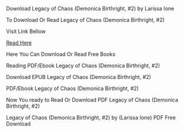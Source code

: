 Download Legacy of Chaos (Demonica Birthright, #2) by Larissa Ione

To Download Or Read Legacy of Chaos (Demonica Birthright, #2)

Visit Link Bellow

[Read Here](https://mobionlines.web.app/college/205665239-legacy-of-chaos)

Here You Can Download Or Read Free Books

Reading PDF/Ebook Legacy of Chaos (Demonica Birthright, #2)

Download EPUB Legacy of Chaos (Demonica Birthright, #2)

PDF/Ebook Legacy of Chaos (Demonica Birthright, #2)

Now You ready to Read Or Download PDF Legacy of Chaos (Demonica Birthright, #2)

Legacy of Chaos (Demonica Birthright, #2) by (Larissa Ione) PDF Free Download
